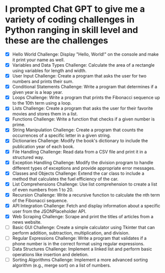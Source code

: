 # I prompted Chat GPT to give me a variety of coding challenges in Python ranging in skill level and these are the challenges 

- [x] Hello World Challenge: Display "Hello, World!" on the console and make it print your name as well.
- [x] Variables and Data Types Challenge: Calculate the area of a rectangle using variables for length and width.
- [x] User Input Challenge: Create a program that asks the user for two numbers and prints their sum.
- [x] Conditional Statements Challenge: Write a program that determines if a given year is a leap year.
- [x] Loops Challenge: Write a program that prints the Fibonacci sequence up to the 10th term using a loop.
- [x] Lists Challenge: Create a program that asks the user for their favorite movies and stores them in a list.
- [x] Functions Challenge: Write a function that checks if a given number is prime.
- [x] String Manipulation Challenge: Create a program that counts the occurrences of a specific letter in a given string.
- [x] Dictionaries Challenge: Modify the book's dictionary to include the publication year of each book.
- [x] File Handling Challenge: Read data from a CSV file and print it in a structured way.
- [x] Exception Handling Challenge: Modify the division program to handle different types of exceptions and provide appropriate error messages.
- [x] Classes and Objects Challenge: Extend the car class to include a method that calculates the fuel efficiency of the car.
- [x] List Comprehensions Challenge: Use list comprehension to create a list of even numbers from 1 to 20.
- [x] Recursion Challenge: Write a recursive function to calculate the nth term of the Fibonacci sequence.
- [x] API Integration Challenge: Fetch and display information about a specific user from the JSONPlaceholder API.
- [x] Web Scraping Challenge: Scrape and print the titles of articles from a news website.
- [ ] Basic GUI Challenge: Create a simple calculator using Tkinter that can perform addition, subtraction, multiplication, and division.
- [ ] Regular Expressions Challenge: Write a program that validates if a phone number is in the correct format using regular expressions.
- [ ] Data Structures Challenge: Implement a linked list and perform basic operations like insertion and deletion.
- [ ] Sorting Algorithms Challenge: Implement a more advanced sorting algorithm (e.g., merge sort) on a list of numbers.
